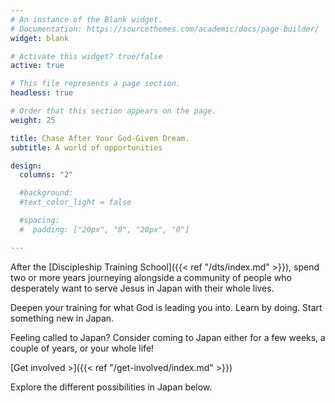 ```yaml
---
# An instance of the Blank widget.
# Documentation: https://sourcethemes.com/academic/docs/page-builder/
widget: blank

# Activate this widget? true/false
active: true

# This file represents a page section.
headless: true

# Order that this section appears on the page.
weight: 25

title: Chase After Your God-Given Dream.
subtitle: A world of opportunities

design:
  columns: "2"

  #background:
  #text_color_light = false

  #spacing:
  #  padding: ["20px", "0", "20px", "0"]

---
```


After the [Discipleship Training School]({{< ref "/dts/index.md" >}}), spend two or more years journeying alongside a community of people who desperately want to serve Jesus in Japan with their whole lives.

Deepen your training for what God is leading you into. Learn by doing. Start something new in Japan.

Feeling called to Japan? Consider coming to Japan either for a few weeks, a couple of years, or your whole life!

[Get involved >]({{< ref "/get-involved/index.md" >}})

Explore the different possibilities in Japan below.
